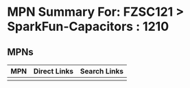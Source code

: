 



# MPN Summary For: FZSC121 > SparkFun-Capacitors : 1210

## MPNs
  

|MPN|Direct Links|Search Links|
| :--- | :--- | :--- |
||||
